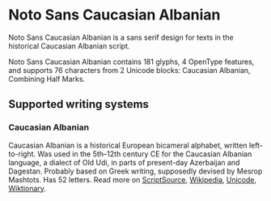 
# Noto Sans Caucasian Albanian

Noto Sans Caucasian Albanian is a sans serif design for texts in the historical Caucasian Albanian script. 

Noto Sans Caucasian Albanian contains 181 glyphs, 4 OpenType features, and supports 76 characters from 2 Unicode blocks: Caucasian Albanian, Combining Half Marks.


## Supported writing systems


### Caucasian Albanian

Caucasian Albanian is a historical European bicameral alphabet, written left-to-right. Was used in the 5th–12th century CE for the Caucasian Albanian language, a dialect of Old Udi, in parts of present-day Azerbaijan and Dagestan. Probably based on Greek writing, supposedly devised by Mesrop Mashtots. Has 52 letters. Read more on [ScriptSource](https://scriptsource.org/scr/Aghb), [Wikipedia](https://en.wikipedia.org/wiki/ISO_15924:Aghb), [Unicode](https://www.unicode.org/versions/Unicode13.0.0/ch08.pdf#G32223), [Wiktionary](https://en.wiktionary.org/wiki/Category:Caucasian_Albanian_script).

